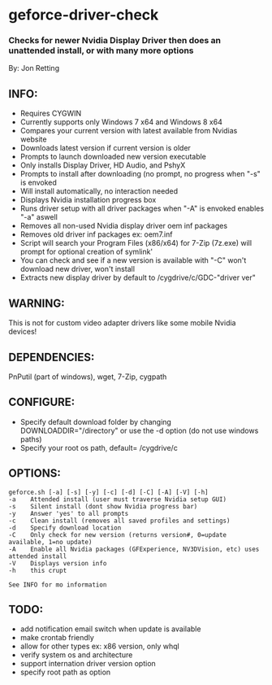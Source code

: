 geforce-driver-check
====================

### Checks for newer Nvidia Display Driver then does an unattended install, or with many more options 
By: Jon Retting

INFO:
-----
- Requires CYGWIN
- Currently supports only Windows 7 x64 and Windows 8 x64
- Compares your current version with latest available from Nvidias website
- Downloads latest version if current version is older
- Prompts to launch downloaded new version executable
- Only installs Display Driver, HD Audio, and PshyX
- Prompts to install after downloading (no prompt, no progress when "-s" is envoked
- Will install automatically, no interaction needed
- Displays Nvidia installation progress box
- Runs driver setup with all driver packages when "-A" is envoked enables "-a" aswell
- Removes all non-used Nvidia display driver oem inf packages
- Removes old driver inf packages ex: oem7.inf
- Script will search your Program Files (x86/x64) for 7-Zip (7z.exe) will prompt for optional creation of symlink'
- You can check and see if a new version is available with "-C" won't download new driver, won't install
- Extracts new display driver by default to /cygdrive/c/GDC-"driver ver"

WARNING: 
--------
This is not for custom video adapter drivers like some mobile Nvidia devices!

DEPENDENCIES:
-------------
PnPutil (part of windows), wget, 7-Zip, cygpath

CONFIGURE:
----------
- Specify default download folder by changing DOWNLOADDIR="/directory"
  or use the -d option (do not use windows paths)
- Specify your root os path, default= /cygdrive/c

OPTIONS:
--------
	geforce.sh [-a] [-s] [-y] [-c] [-d] [-C] [-A] [-V] [-h]
	-a    Attended install (user must traverse Nvidia setup GUI)
	-s    Silent install (dont show Nvidia progress bar)
	-y    Answer 'yes' to all prompts
	-c    Clean install (removes all saved profiles and settings)
	-d    Specify download location
	-C    Only check for new version (returns version#, 0=update available, 1=no update)
	-A    Enable all Nvidia packages (GFExperience, NV3DVision, etc) uses attended install
	-V    Displays version info
	-h    this crupt

	See INFO for mo information


TODO:
-----
- add notification email switch when update is available
- make crontab friendly
- allow for other types ex: x86 version, only whql
- verify system os and architecture
- support internation driver version option
- specify root path as option
